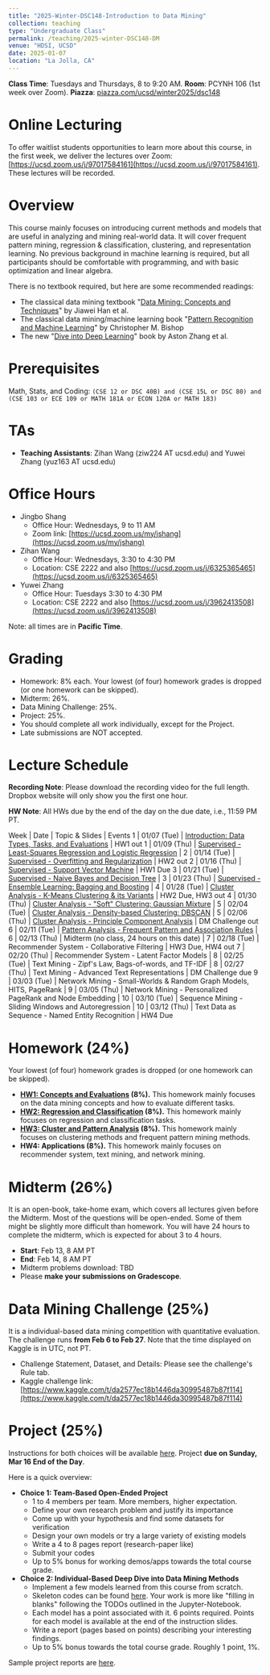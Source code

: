 ```yaml
---
title: "2025-Winter-DSC148-Introduction to Data Mining"
collection: teaching
type: "Undergraduate Class"
permalink: /teaching/2025-winter-DSC148-DM
venue: "HDSI, UCSD"
date: 2025-01-07
location: "La Jolla, CA"
---
```


**Class Time**: Tuesdays and Thursdays, 8 to 9:20 AM.  **Room**: PCYNH 106 (1st week over Zoom).  **Piazza**: [piazza.com/ucsd/winter2025/dsc148](https://piazza.com/ucsd/winter2025/dsc148)

Online Lecturing
======


To offer waitlist students opportunities to learn more about this course, in the first week, we deliver the lectures over Zoom: [https://ucsd.zoom.us/j/97017584161](https://ucsd.zoom.us/j/97017584161). These lectures will be recorded. 



Overview
======

This course mainly focuses on introducing current methods and models that are useful in analyzing and mining real-world data. It will cover frequent pattern mining, regression & classification, clustering, and representation learning. No previous background in machine learning is required, but all participants should be comfortable with programming, and with basic optimization and linear algebra. 

There is no textbook required, but here are some recommended readings:
- The classical data mining textbook "[Data Mining: Concepts and Techniques](https://books.google.com/books/about/Data_Mining_Concepts_and_Techniques.html?id=pQws07tdpjoC&source=kp_book_description)" by Jiawei Han et al.
- The classical data mining/machine learning book "[Pattern Recognition and Machine Learning](https://books.google.com/books/about/Pattern_Recognition_and_Machine_Learning.html?id=HL4HrgEACAAJ&source=kp_book_description)" by Christopher M. Bishop
- The new "[Dive into Deep Learning](https://d2l.ai/)" book by Aston Zhang et al.


Prerequisites
======

Math, Stats, and Coding: `(CSE 12 or DSC 40B) and (CSE 15L or DSC 80) and (CSE 103 or ECE 109 or MATH 181A or ECON 120A or MATH 183)`

TAs
======

- **Teaching Assistants**: Zihan Wang (ziw224 AT ucsd.edu) and Yuwei Zhang (yuz163 AT ucsd.edu)

Office Hours
======

- Jingbo Shang
    - Office Hour: Wednesdays, 9 to 11 AM
    - Zoom link: [https://ucsd.zoom.us/my/jshang](https://ucsd.zoom.us/my/jshang)
- Zihan Wang
    - Office Hour: Wednesdays, 3:30 to 4:30 PM
    - Location: CSE 2222 and also [https://ucsd.zoom.us/j/6325365465](https://ucsd.zoom.us/j/6325365465)
- Yuwei Zhang
    - Office Hour: Tuesdays 3:30 to 4:30 PM
    - Location: CSE 2222 and also [https://ucsd.zoom.us/j/3962413508](https://ucsd.zoom.us/j/3962413508)

Note: all times are in **Pacific Time**.

Grading
======

- Homework: 8% each. Your lowest (of four) homework grades is dropped (or one homework can be skipped).
- Midterm: 26%.
- Data Mining Challenge: 25%.
- Project: 25%.
- You should complete all work individually, except for the Project.
- Late submissions are NOT accepted.

Lecture Schedule
======

**Recording Note**: Please download the recording video for the full length. Dropbox website will only show you the first one hour.

**HW Note**: All HWs due by the end of the day on the due date, i.e., 11:59 PM PT. 

Week | Date        | Topic & Slides                                                  | Events
1    | 01/07 (Tue) | [Introduction: Data Types, Tasks, and Evaluations](https://www.dropbox.com/scl/fo/cq0rmpoxkyj2qm1jpmads/ABe-EvKDt7ZoGtiWQRpAPL4?rlkey=p1jiiav6ihe1vzy9ui7a4iw33&dl=0) | HW1 out
1    | 01/09 (Thu) | [Supervised - Least-Squares Regression and Logistic Regression](https://www.dropbox.com/scl/fo/rj1xmow4gysayl8o79gud/AOuHVGkfg2P7jkA8FuW3Qr0?rlkey=1c25fyjlhlq571jtmvw3yy7hj&dl=0) |
2    | 01/14 (Tue) | [Supervised - Overfitting and Regularization](https://www.dropbox.com/scl/fo/ib5uv0n8fl6svjhq2am7e/AENjyrK7iZKjnsXBtMI0k8c?rlkey=y71knp7bb9kag8vkdlahwqcrb&dl=0) | HW2 out
2    | 01/16 (Thu) | [Supervised - Support Vector Machine](https://www.dropbox.com/scl/fo/hna03cj7zd0u547njeqaq/APwfonvmn6uqmOxRQIxsH-M?rlkey=2cocd2vtuxg5gyoytco86uodj&dl=0) | HW1 Due
3    | 01/21 (Tue) | [Supervised - Naive Bayes and Decision Tree](https://www.dropbox.com/scl/fo/5wpf5owj8o3bcx2qsn4j0/AGSpCJ--10XblOD9E6qAPU4?rlkey=q2amwd5q9n8dotg9k0kval6uh&dl=0) |
3    | 01/23 (Thu) | [Supervised - Ensemble Learning: Bagging and Boosting](https://www.dropbox.com/scl/fo/z24rw5yl7k757h4cciii1/AM2vAfpVtN-H1At8YcGjO5E?rlkey=gcqquaecptuewpzswm0tfc7fv&dl=0) | 
4    | 01/28 (Tue) | [Cluster Analysis - K-Means Clustering & its Variants](https://www.dropbox.com/scl/fo/9wgnz7mygsubixsl74654/ABQDEJ9UR606pMfLiSrBQGc?rlkey=damyxcbd0lhsx6ackobqcktbc&dl=0) | HW2 Due, HW3 out
4    | 01/30 (Thu) | [Cluster Analysis - "Soft" Clustering: Gaussian Mixture](https://www.dropbox.com/scl/fo/xo2nrodkddmvoep8bl061/AKEnRWURF58wUwCUEdZW-pY?rlkey=gq3ncwp63fab3icpm48lqoxi7&dl=0) |
5    | 02/04 (Tue) | [Cluster Analysis - Density-based Clustering: DBSCAN](https://www.dropbox.com/scl/fo/cjq0qq9vptu5zizyozmay/AJzER1TWO6ikN4DdMWIJgKs?rlkey=tlinuoehfxdmb15n84u1h6qzv&dl=0) |
5    | 02/06 (Thu) | [Cluster Analysis - Principle Component Analysis](https://www.dropbox.com/scl/fo/up4gphm0x0iav89qunmov/ANSZ9wi8ytIlp2uYPXAWt3M?rlkey=r6a5oc4go9aeu3des12b2upea&dl=0) | DM Challenge out
6    | 02/11 (Tue) | [Pattern Analysis - Frequent Pattern and Association Rules](https://www.dropbox.com/scl/fo/w1hghuqwg1b75xt3fee2v/AC061etPe3Uu6eHlOlur9nQ?rlkey=t89yo7dndrjon0nhz2izq6ikj&dl=0) |
6    | 02/13 (Thu) | Midterm (no class, 24 hours on this date) |
7    | 02/18 (Tue) | Recommender System - Collaborative Filtering | HW3 Due, HW4 out
7    | 02/20 (Thu) | Recommender System - Latent Factor Models |
8    | 02/25 (Tue) | Text Mining - Zipf's Law, Bags-of-words, and TF-IDF |
8    | 02/27 (Thu) | Text Mining - Advanced Text Representations | DM Challenge due
9    | 03/03 (Tue) | Network Mining - Small-Worlds & Random Graph Models, HITS, PageRank | 
9    | 03/05 (Thu) | Network Mining - Personalized PageRank and Node Embedding |
10   | 03/10 (Tue) | Sequence Mining - Sliding Windows and Autoregression |
10   | 03/12 (Thu) | Text Data as Sequence - Named Entity Recognition | HW4 Due

Homework (24%)
======

Your lowest (of four) homework grades is dropped (or one homework can be skipped).

- **[HW1: Concepts and Evaluations](https://www.dropbox.com/scl/fi/o8a22l6wqiq697jqf3b65/DSC148_W25_HW1.pdf?rlkey=mfh0dvigmggfi8nebgojpittm&dl=0) (8%).** This homework mainly focuses on the data mining concepts and how to evaluate different tasks.
- **[HW2: Regression and Classification](https://www.dropbox.com/scl/fi/8xvrdt5aohiajr3udmi1a/DSC148_W25_HW2.pdf?rlkey=9dpyp8xen5nz2ilhokivvv8fe&dl=0) (8%).** This homework mainly focuses on regression and classification tasks.
- **[HW3: Cluster and Pattern Analysis](https://www.dropbox.com/scl/fi/yq698t46zj5c1ab6u33rx/DSC148_W25_HW3.pdf?rlkey=ifqlupogtmm60k255200qpm5b&dl=0) (8%).** This homework mainly focuses on clustering methods and frequent pattern mining methods.
- **HW4: Applications (8%).** This homework mainly focuses on recommender system, text mining, and network mining.

Midterm (26%)
======

It is an open-book, take-home exam, which covers all lectures given before the Midterm. Most of the questions will be open-ended. Some of them might be slightly more difficult than homework. You will have 24 hours to complete the midterm, which is expected for about 3 to 4 hours.

- **Start**: Feb 13, 8 AM PT
- **End**: Feb 14, 8 AM PT
- Midterm problems download: TBD
- Please **make your submissions on Gradescope**.

Data Mining Challenge (25%)
======

It is a individual-based data mining competition with quantitative evaluation. The challenge runs **from Feb 6 to Feb 27**. Note that the time displayed on Kaggle is in UTC, not PT.

- Challenge Statement, Dataset, and Details: Please see the challenge's Rule tab.
- Kaggle challenge link: [https://www.kaggle.com/t/da2577ec18b1446da30995487b87f114](https://www.kaggle.com/t/da2577ec18b1446da30995487b87f114)

Project (25%)
======

Instructions for both choices will be available [here](https://www.dropbox.com/s/aqkk6q6hjtpzwbq/Project%20Instructions.pdf?dl=0). Project **due on Sunday, Mar 16 End of the Day**.

Here is a quick overview:
- **Choice 1: Team-Based Open-Ended Project**
    - 1 to 4 members per team. More members, higher expectation.
    - Define your own research problem and justify its importance
    - Come up with your hypothesis and find some datasets for verification
    - Design your own models or try a large variety of existing models
    - Write a 4 to 8 pages report (research-paper like)
    - Submit your codes
    - Up to 5% bonus for working demos/apps towards the total course grade.
- **Choice 2: Individual-Based Deep Dive into Data Mining Methods**
    - Implement a few models learned from this course from scratch.
    - Skeleton codes can be found [here](https://www.dropbox.com/sh/y5a5wvrysbl7mrd/AAARcWGHjlWRN9E-6B9H3KFCa?dl=0). Your work is more like "filling in blanks" following the TODOs outlined in the Jupyter-Notebook.
    - Each model has a point associated with it. 6 points required. Points for each model is available at the end of the instruction slides.
    - Write a report (pages based on points) describing your interesting findings.
    - Up to 5% bonus towards the total course grade. Roughly 1 point, 1%.

Sample project reports are [here](https://www.dropbox.com/sh/6h2x141rh6if95g/AABnk8dVw3SbbHIYadXsn7Hba?dl=0).